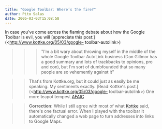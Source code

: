```yaml
---
title: "Google Toolbar: Where’s the fire?"
author: Pito Salas
date: 2005-03-03T15:08:58
---
```


In case you've come across the flaming debate about how the Google Toolbar is
evil, you will [appreciate this post:](<http://www.kottke.org/05/03/google-
toolbar-autolink>)

>>

>>> "I'm a bit wary about throwing myself in the middle of the whole Google
Toolbar AutoLink business (Dan Gillmor has a good summary and lots of
trackbacks to opinions, pro and con), but I'm sort of dumbfounded that so many
people are so vehemently against it"

>>

>> That's from Kottke.org, but it could just as easily be me speaking. My
sentiments exactly. [Read Kottke's post.](<http://www.kottke.org/05/03/google-
toolbar-autolink>) One more teapot tempest
[AFAIC](<http://www.answers.com/topic/afaic>)

>>

>> **Correction:** While I still agree with most of what
[Kottke](<http://www.kottke.org>) said, there's one factual error. When I
played with the toolbar it automatically changed a web page to turn addresses
into links to Google Maps.


